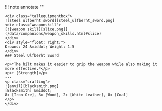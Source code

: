 !!! note annotate ""

    <div class="tallequipmentbox">
    ![steel ulfberht sword][steel_ulfberht_sword.png]
    <div class="weaponskill">
    [![weapon skill][slice.png]](/data/companions/weapon_skills.html#slice)
    </div>
    <div style="float: right;">
    Krowns: 24 &middot; Weight: 1.5
    </div>
    ### Steel Ulfberht Sword
    ---
    <p>*The hilt makes it easier to grip the weapon while also making it more effective.*</p>
    <p>+ [Strength]</p>
    ---
    <p class="crafting">
    ![anvil][blacksmith.png] 
    [Blacksmith] &middot; 
    8x [Iron Ore], 3x [Wood], 2x [White Leather], 8x [Coal]
    </p>
    </div>
